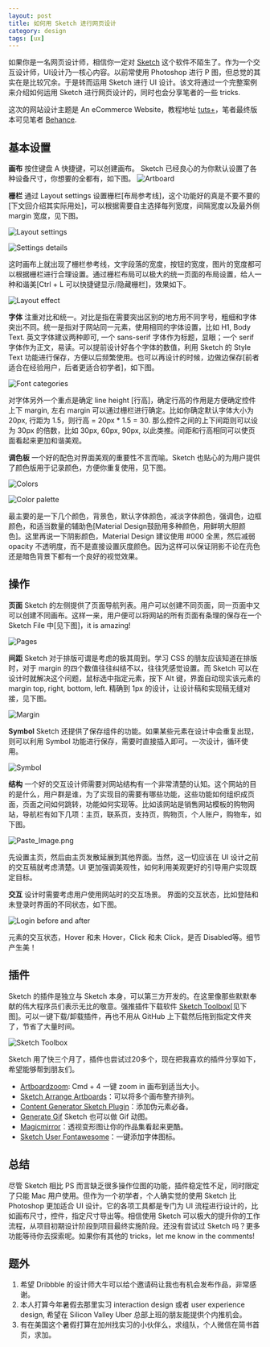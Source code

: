 ```yaml
---
layout: post
title: 如何用 Sketch 进行网页设计
category: design
tags: [ux]
---
```


如果你是一名网页设计师，相信你一定对 [Sketch](https://www.sketchapp.com/) 这个软件不陌生了。作为一个交互设计师，UI设计乃一核心内容。以前常使用 Photoshop 进行 P 图，但总觉的其实在是比较冗余。于是转而运用 Sketch 进行 UI 设计。该文将通过一个完整案例来介绍如何运用 Sketch 进行网页设计的，同时也会分享笔者的一些 tricks.

这次的网站设计主题是 An eCommerce Website，教程地址 [tuts+](http://webdesign.tutsplus.com/series/designing-an-ecommerce-portfolio--cms-919)，笔者最终版本可见笔者 [Behance](https://www.behance.net/joey-qiang). 

## 基本设置

**画布**
按住键盘 A 快捷键，可以创建画布。 Sketch 已经良心的为你默认设置了各种设备尺寸，你想要的全都有，如下图。 
![Artboard](http://7xoj81.com1.z0.glb.clouddn.com/2016-01-06-01.png)

**栅栏**
通过 Layout settings 设置栅栏[布局参考线]，这个功能好的真是不要不要的[下文回介绍其实际用处]，可以根据需要自主选择每列宽度，间隔宽度以及最外侧 margin 宽度，见下图。

![Layout settings](http://7xoj81.com1.z0.glb.clouddn.com/2016-01-06-02.png)

![Settings details](http://7xoj81.com1.z0.glb.clouddn.com/2016-01-06-03.png)

这时画布上就出现了栅栏参考线，文字段落的宽度，按钮的宽度，图片的宽度都可以根据栅栏进行合理设置。通过栅栏布局可以极大的统一页面的布局设置，给人一种和谐美[Ctrl + L 可以快捷键显示/隐藏栅栏]，效果如下。

![Layout effect](http://7xoj81.com1.z0.glb.clouddn.com/2016-01-06-04.png)

**字体**
注重对比和统一。对比是指在需要突出区别的地方用不同字号，粗细和字体突出不同。统一是指对于网站同一元素，使用相同的字体设置，比如 H1, Body Text. 英文字体建议两种即可, 一个 sans-serif 字体作为标题，显眼；一个 serif 字体作为正文，易读。可以提前设计好各个字体的数值，利用 Sketch 的 Style Text 功能进行保存，方便以后频繁使用。也可以再设计的时候，边做边保存[前者适合在经验用户，后者更适合初学者]，如下图。

![Font categories](http://7xoj81.com1.z0.glb.clouddn.com/2016-01-06-05.png) 

对字体另外一个重点是确定 line height [行高]，确定行高的作用是方便确定控件上下 margin, 左右 margin 可以通过栅栏进行确定。比如你确定默认字体大小为 20px, 行距为 1.5，则行高 = 20px * 1.5 = 30. 那么控件之间的上下间距则可以设为 30px 的倍数，比如 30px, 60px, 90px, 以此类推。间距和行高相同可以使页面看起来更加和谐美观。

**调色板**
一个好的配色对界面美观的重要性不言而喻。Sketch 也贴心的为用户提供了颜色版用于记录颜色，方便你重复使用，见下图。

![Colors](http://7xoj81.com1.z0.glb.clouddn.com/2016-01-06-06.png)

![Color palette](http://7xoj81.com1.z0.glb.clouddn.com/2016-01-06-07.png)

最主要的是一下几个颜色，背景色，默认字体颜色，减淡字体颜色，强调色，边框颜色，和适当数量的辅助色[Material Design鼓励用多种颜色，用鲜明大胆颜色]。这里再说一下阴影颜色，Material Design 建议使用 #000 全黑，然后减弱 opacity 不透明度，而不是直接设置灰度颜色。因为这样可以保证阴影不论在亮色还是暗色背景下都有一个良好的视觉效果。

## 操作

**页面**
Sketch 的左侧提供了页面导航列表。用户可以创建不同页面，同一页面中又可以创建不同画布。这样一来，用户便可以将网站的所有页面有条理的保存在一个 Sketch File 中[见下图]，it is amazing! 

![Pages](http://7xoj81.com1.z0.glb.clouddn.com/2016-01-06-08.png)

**间距**
Sketch 对于排版可谓是考虑的极其周到。学习 CSS 的朋友应该知道在排版时，对于 margin 的四个数值往往纠结不以，往往凭感觉设置。而 Sketch 可以在设计时就解决这个问题，鼠标选中指定元素，按下 Alt 键，界面自动现实该元素的 margin top, right, bottom, left. 精确到 1px 的设计，让设计稿和实现稿无缝对接，见下图。

![Margin](http://7xoj81.com1.z0.glb.clouddn.com/2016-01-06-09.png)

**Symbol**
Sketch 还提供了保存组件的功能。如果某些元素在设计中会重复出现，则可以利用 Symbol 功能进行保存，需要时直接插入即可。一次设计，循环使用。

![Symbol](http://7xoj81.com1.z0.glb.clouddn.com/2016-01-06-10.png)

**结构**
一个好的交互设计师需要对网站结构有一个非常清楚的认知。这个网站的目的是什么，用户群是谁，为了实现目的需要有哪些功能，这些功能如何组织成页面，页面之间如何跳转，功能如何实现等。比如该网站是销售网站模板的购物网站，导航栏有如下几项：主页，联系页，支持页，购物页，个人账户，购物车，如下图。

![Paste_Image.png](http://7xoj81.com1.z0.glb.clouddn.com/2016-01-06-11.png)

先设置主页，然后由主页发散延展到其他界面。当然，这一切应该在 UI 设计之前的交互稿就考虑清楚。UI 更加强调美观性，如何利用美观更好的引导用户实现既定目标。

**交互**
设计时需要考虑用户使用网站时的交互场景。
界面的交互状态，比如登陆和未登录时界面的不同状态，如下图。

![Login before and after](http://7xoj81.com1.z0.glb.clouddn.com/2016-01-06-12.png)

元素的交互状态，Hover 和未 Hover，Click 和未 Click，是否 Disabled等。细节产生美！

## 插件
Sketch 的插件是独立与 Sketch 本身，可以第三方开发的。在这里像那些默默奉献的伟大程序员们表示无比的敬意。强推插件下载软件 [Sketch Toolbox](http://sketchtoolbox.com/)[见下图]。可以一键下载/卸载插件，再也不用从 GitHub 上下载然后拖到指定文件夹了，节省了大量时间。

![Sketch Toolbox](http://7xoj81.com1.z0.glb.clouddn.com/2016-01-06-13.png)

Sketch 用了快三个月了，插件也尝试过20多个，现在把我喜欢的插件分享如下，希望能够帮到朋友们。

* [Artboardzoom](https://github.com/Arkkimaagi/ArtboardZoom): Cmd + 4 一键 zoom in 画布到适当大小。
* [Sketch Arrange Artboards](https://github.com/kenmoore/Sketch-Arrange-Artboards)：可以将多个画布整齐排列。
* [Content Generator Sketch Plugin](https://github.com/timuric/Content-generator-sketch-plugin)：添加伪元素必备。
* [Generate Gif](https://github.com/nathco/Generate-GIF) Sketch 也可以做 Gif 动图。
* [Magicmirror](https://github.com/jamztang/MagicMirror)：透视变形图让你的作品集看起来更酷。
* [Sketch User Fontawesome](https://github.com/keremciu/sketch-use-fontawesome)：一键添加字体图标。

## 总结

尽管 Sketch 相比 PS 而言缺乏很多操作位图的功能，插件稳定性不足，同时限定了只能 Mac 用户使用。但作为一个初学者，个人确实觉的使用 Sketch 比 Photoshop 更加适合 UI 设计。它的各项工具都是专门为 UI 流程进行设计的，比如画布尺寸，控件，指定尺寸导出等。相信使用 Sketch 可以极大的提升你的工作流程，从项目初期设计阶段到项目最终实施阶段。还没有尝试过 Sketch 吗？更多功能等待你去探索呢。如果你有其他的 tricks，let me know in the comments!

## 题外

1. 希望 Dribbble 的设计师大牛可以给个邀请码让我也有机会发布作品，非常感谢。
2. 本人打算今年暑假去那里实习 interaction design 或者 user experience design, 希望在 Silicon Valley Uber 总部上班的朋友能提供个内推机会。
3. 有在美国这个暑假打算在加州找实习的小伙伴么，求组队，个人微信在简书首页，求加。